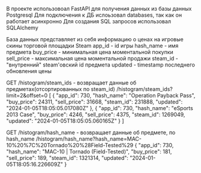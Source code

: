 В проекте использовоал FastAPI для получения данных из базы данных Postgresql
Для подключения к ДБ ислоьзовал databases, так как он работает асинхронно
Для создания SQL запросов использовал SQLAlchemy

База данных представляет из себя информацию о ценах на игровые скины торговой площадки Steam
app_id - id игры
hash_name - имя предмета
buy_price - минимальная цена моментальной покупки
sell_price - максимальная цена моментальной продажи
steam_id - "внутренний" steam'овский id предмета
updated - timestamp последнего обновления цены

GET /histogram/steam_ids - возвращает данные об предметах(отсортированных по steam_id)
/histogram/steam_ids?limit=2&offset=0
[
  {
    "app_id": 730,
    "hash_name": "Operation Payback Pass",
    "buy_price": 24311,
    "sell_price": 31668,
    "steam_id": 231888,
    "updated": "2024-01-05T18:05:05.017080Z"
  },
  {
    "app_id": 730,
    "hash_name": "eSports 2013 Case",
    "buy_price": 4246,
    "sell_price": 4375,
    "steam_id": 1269049,
    "updated": "2024-01-05T18:05:05.060165Z"
  }
]

GET /histogram/hash_name - возвращает данные об предмете, по hash_name
/histogram/hash_name?hash_name=MAC-10%20%7C%20Tornado%20%28Field-Tested%29
{
  "app_id": 730,
  "hash_name": "MAC-10 | Tornado (Field-Tested)",
  "buy_price": 181,
  "sell_price": 189,
  "steam_id": 1321314,
  "updated": "2024-01-05T18:05:16.226609Z"
}
